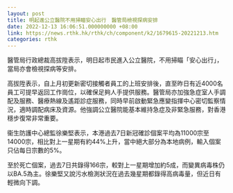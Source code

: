 ```yaml
---
layout: post
title: 明起進公立醫院不用掃瞄安心出行　醫管局檢視探病安排
date: 2022-12-13 16:06:51.000000000 +08:00
link: https://news.rthk.hk/rthk/ch/component/k2/1679615-20221213.htm
categories: rthk
---
```


醫管局行政總裁高拔陞表示，明日起市民進入公立醫院，不用掃瞄「安心出行」，當局亦會檢視探病等安排。

高拔陞表示，自上月初更新密切接觸者員工的上班安排後，直至昨日有近4000名員工可提早返回工作崗位，以確保足夠人手提供服務。醫管局亦加強急症室人手調配及服務、醫療熱線及遙距診症服務，同時早前啟動緊急應變指揮中心密切監察情況，適時調配病床及資源。他強調公立醫院能基本維持急症及非緊急服務，對香港穩步復常非常重要。

衞生防護中心總監徐樂堅表示，本港過去7日新冠確診個案平均為11000宗至14000宗，相比對上一星期有約44%上升，當中絕大部分為本地病例，輸入個案只佔每日宗數的5%。

至於死亡個案，過去7日共錄得166宗，較對上一星期增加約5成，而變異病毒株仍以BA.5為主。徐樂堅又說污水檢測狀況在過去幾星期都錄得高病毒量，但近日有輕微向下調。
